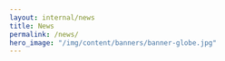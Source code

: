 ```yaml
---
layout: internal/news
title: News
permalink: /news/
hero_image: "/img/content/banners/banner-globe.jpg"
---
```


<!--- This child document initializes the page in Jekyll. -->